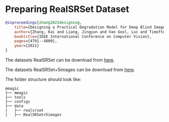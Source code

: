 # Preparing RealSRSet Dataset

<!-- [DATASET] -->

```bibtex
@inproceedings{zhang2021designing,
    title={Designing a Practical Degradation Model for Deep Blind Image Super-Resolution},
    author={Zhang, Kai and Liang, Jingyun and Van Gool, Luc and Timofte, Radu},
    booktitle={IEEE International Conference on Computer Vision},
    pages={4791--4800},
    year={2021}
}
```

The datasets RealSRSet can be download from [here](https://github.com/cszn/BSRGAN/tree/main/testsets/RealSRSet).

The datasets RealSRSet+5images can be download from [here](https://github.com/JingyunLiang/SwinIR/releases/download/v0.0/RealSRSet+5images.zip).

The folder structure should look like:

```text
mmagic
├── mmagic
├── tools
├── configs
├── data
|   ├── realsrset
|   ├── RealSRSet+5images
```

